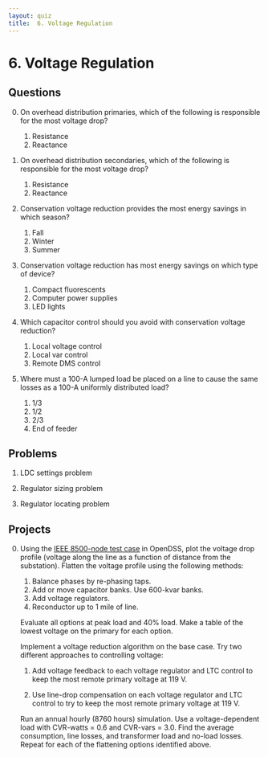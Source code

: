 ```yaml
---
layout: quiz
title:  6. Voltage Regulation
---
```


# 6. Voltage Regulation

## Questions

0. On overhead distribution primaries, which of the following is
   responsible for the most voltage drop?
   
   1. Resistance
   2. Reactance
   
0. On overhead distribution secondaries, which of the following is
   responsible for the most voltage drop?
   
   1. Resistance
   2. Reactance
   
0. Conservation voltage reduction provides the most energy savings in
   which season?
   
   1. Fall
   2. Winter
   3. Summer
   
0. Conservation voltage reduction has most energy savings on which
   type of device?
   
   1. Compact fluorescents
   2. Computer power supplies
   3. LED lights
   
0. Which capacitor control should you avoid with conservation voltage
   reduction?
   
   1. Local voltage control
   2. Local var control
   3. Remote DMS control

0. Where must a 100-A lumped load be placed on a line to cause the
   same losses as a 100-A uniformly distributed load?
   1. 1/3
   1. 1/2
   1. 2/3
   1. End of feeder


## Problems

1. LDC settings problem

2. Regulator sizing problem

3. Regulator locating problem
          
## Projects

0. Using the
   [IEEE 8500-node test case](http://svn.code.sf.net/p/electricdss/code/trunk/Distrib/IEEETestCases/8500-Node/)
   in OpenDSS, plot the voltage drop profile (voltage along the line
   as a function of distance from the substation). Flatten the voltage
   profile using the following methods:

   1. Balance phases by re-phasing taps.
   1. Add or move capacitor banks. Use 600-kvar banks.
   1. Add voltage regulators.
   1. Reconductor up to 1 mile of line.
  
   Evaluate all options at peak load and 40% load. Make a table of the
   lowest voltage on the primary for each option.

   Implement a voltage reduction algorithm on the base case. Try two
   different approaches to controlling voltage:

   1. Add voltage feedback to each voltage regulator and LTC control
      to keep the most remote primary voltage at 119 V.

   1. Use line-drop compensation on each voltage regulator and LTC
      control to try to keep the most remote primary voltage at 119 V.

   Run an annual hourly (8760 hours) simulation. Use a
   voltage-dependent load with CVR-watts = 0.6 and CVR-vars = 3.0.
   Find the average consumption, line losses, and transformer load and
   no-load losses. Repeat for each of the flattening options
   identified above.



